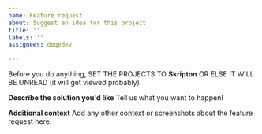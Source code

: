 ```yaml
---
name: Feature request
about: Suggest an idea for this project
title: ''
labels: ''
assignees: doqedev

---
```


Before you do anything, SET THE PROJECTS TO **Skripton** OR ELSE IT WILL BE UNREAD (it will get viewed probably)

**Describe the solution you'd like**
Tell us what you want to happen!

**Additional context**
Add any other context or screenshots about the feature request here.

